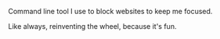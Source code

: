 Command line tool I use to block websites to keep me focused.

Like always, reinventing the wheel, because it's fun.

